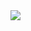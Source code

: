 <img src="https://capsule-render.vercel.app/api?type=venom&color=purple&height=500&section=header&text=Ready-Brdige&fontSize=200" />

